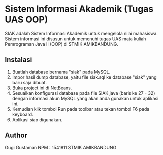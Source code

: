 # Sistem Informasi Akademik (Tugas UAS OOP)
SIAK adalah Sistem Informasi Akademik untuk mengelola nilai mahasiswa. Sistem informasi ini disusun untuk memenuhi tugas UAS mata kuliah Pemrograman Java II (OOP) di STMIK AMIKBANDUNG.

## Instalasi
1. Buatlah database bernama "siak" pada MySQL.
2. Impor hasil dump database, yaitu file siak.sql ke database "siak" yang baru saja dibuat.
3. Buka project ini di NetBeans.
4. Sesuaikan konfigurasi database pada file SIAK.java (baris ke 27 - 32) dengan informasi akun MySQL yang akan anda gunakan untuk aplikasi ini.
5. Kemudian klik tombol Run pada toolbar atau tekan tombol F6 pada keyboard.
6. Aplikasi siap digunakan.

## Author
Gugi Gustaman
NPM : 1541811
STMIK AMIKBANDUNG
